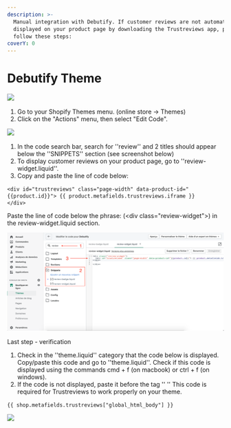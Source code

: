 ```yaml
---
description: >-
  Manual integration with Debutify. If customer reviews are not automatically
  displayed on your product page by downloading the Trustreviews app, please
  follow these steps:
coverY: 0
---
```


# Debutify Theme

![](<../.gitbook/assets/Capture d’écran 2021-10-17 à 16.20.00.png>)

1. Go to your Shopify Themes menu. (online store -> Themes)
2. Click on the "Actions" menu, then select "Edit Code".

![](<../.gitbook/assets/Capture d’écran 2021-10-17 à 16.35.50.png>)

1. In the code search bar, search for ''review'' and 2 titles should appear below the ''SNIPPETS'' section (see screenshot below)
2. To display customer reviews on your product page, go to ''review-widget.liquid''.&#x20;
3. Copy and paste the line of code below:

```
<div id="trustreviews" class="page-width" data-product-id="{{product.id}}"> {{ product.metafields.trustreviews.iframe }}
</div>
```

Paste the line of code below the phrase: (\<div class="review-widget">) in the review-widget.liquid section.

![](<../.gitbook/assets/Afficher avis clients debutify.png>)

Last step - verification

1. Check in the ''theme.liquid'' category that the code below is displayed. Copy/paste this code and go to ''theme.liquid''. Check if this code is displayed using the commands cmd + f (on macbook) or ctrl + f (on windows).
2. &#x20;If the code is not displayed, paste it before the tag '' '' This code is required for Trustreviews to work properly on your theme.

```
{{ shop.metafields.trustreviews["global_html_body"] }}
```

![](<../.gitbook/assets/Capture d’écran 2021-10-17 à 15.55.25 (1).png>)
